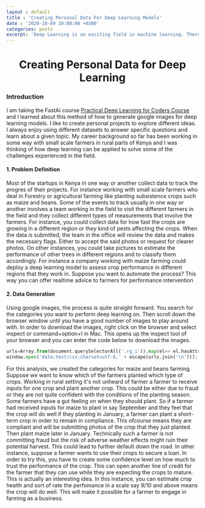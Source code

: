 ```yaml
---
layout : default
title : 'Creating Personal Data For Deep Learning Models'
date : '2020-10-09 20:00:00 +0300'
categories: posts
excerpt: 'Deep Learning is an exciting field in machine learning. There are a variety of models that you can use to train your model and to make predictions on your data. As an experimental scientist, you always want to play around with different ideas and test the performance of your model. Suppose for instance we want to quickly check if a model can classify well some types of car models. Suppose you want to create a model to quickly detect different car models. In some instances, the data is not readily available and you have to extract data online. In this article I look at a way to create personal data for machine learning'
---
```

# <center>Creating Personal Data for Deep Learning</center>

### Introduction
I am taking the FastAi course [Practical Deep Learning for Coders Course](https://course19.fast.ai/) and I learned about this method of how to generate google images for deep learning models. I like to create personal projects to explore different ideas. I always enjoy using different datasets to answer specific questions and learn about a given topic. My career background so far has been working in some way with small scale farmers in rural parts of Kenya and I was thinking of how deep learning can be applied to solve some of the challenges experienced in the field.

#### 1. Problem Definition
Most of the startups in Kenya in one way or another collect data to track the progres of their projects. For instance working with small scale farmers who deal in Forestry or agricultural farming like planting subsistence crops such as maize and beans. Some of the events to track usually in one way or another involves a team working in the field to visit the different farmers in the field and they collect different types of measurements that involve the farmers. For instance, you could collect data for how fast the crops are growing in a different region or they kind of pests affecting the crops. When the data is submitted, the team in the office will review the data and makes the necessary flags. Either to accept the said photos or request for clearer photos. On other instances, you could take pictures to estimate the performance of other trees in different regions and to classify them accordingly. For instance a company working with maize farming could deploy a deep learning model to assess crop performance in different regions that they work in.
Suppose you want to automate the process? This way you can offer realtime advice to farmers for performance intervention

#### 2. Data Generation
Using google images, the process is quite straight forward. You search for the categories you want to perform deep learning on. Then scroll down the browser window until you have a good number of images to play around with. In order to download the images, right click on the browser and select inspect or command+option+I in Mac. This opens up the inspect tool of your browser and you can enter the code below to download the images. 

```python
urls=Array.from(document.querySelectorAll('.rg_i')).map(el=> el.hasAttribute('data-src')?el.getAttribute('data-src'):el.getAttribute('data-iurl'));
window.open('data:text/csv;charset=utf-8,' + escape(urls.join('\n')));
```

For this analysis, we created the categories for maize and beans farming. Suppose we want to know which of the farmers planted which type of crops. Working in rural setting it's not unheard of farmer a farmer to receive inputs for one crop and plant another crop. This could be either due to fraud or they are not quite confident with the conditions of the planting season. Some farmers have a gut feeling on when they should plant. So if a farmer had received inputs for maize to plant in say September and they feel that the crop will do well if they planting in January, a farmer can plant a short-term crop in order to remain in compliance. This ofcourse means they are compliant and will be submitting photos of the crop that they just planted. Then plant maize later in January. Technically such a farmer is not committing fraud but the risk of adverse weather effects might ruin their potential harvest. This could lead to further default down the road.
In other instance, suppose a farmer wants to use their crops to secure a loan. In order to try this, you have to create some confidence level on how much to trust the performance of the crop. This can open another line of credit for the farmer that they can use while they are expecting the crops to mature. This is actually an interesting idea. In this instance, you can estimate crop health and sort of rate the perfomance in a scale say 9/10 and above means the crop will do well. This will make it possible for a farmer to engage in farming as a business.


